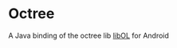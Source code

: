 # Octree
A Java binding of the octree lib [libOL](https://github.com/LoicMarechal/libOL) for Android
